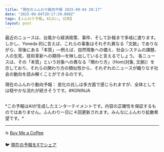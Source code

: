 ```yaml
---
title: "現在のふんわり動向予報 2025-09-04 20:17"
date: "2025-09-04T20:17:39.000Z"
tags: [ふんわり予報, AI占い, 日常]
layout: post
---
```


最近のニュースは、台風から経済政策、事件、そして訃報まで多岐に渡ります。しかし、Yoneda 的に言えば、これらの事象はそれぞれ異なる「文脈」でありながら、背後にある「本質」―例えば、自然現象への備え、社会システムの課題、人の生死、技術革新への期待―を映し出していると言えるでしょう。  各ニュースは、その「本質」という対象への異なる「関わり方」（Hom(対象, 文脈)）を示しており、それらの関わり方の類似性から、それぞれのニュースが織りなす社会の動向を読み解くことができるのです。


現在のふんわり動向予報：
変化の兆しは多方面で感じられますが、全体としては穏やかな流れが続きそうです。#KGNINJA

<br>
*この予報はAIが生成したエンターテイメントです。内容の正確性を保証するものではありません。ふんわり一日に４回更新されます。みんなにふんわり拡散希望です。*

---
☕️ [Buy Me a Coffee](https://www.buymeacoffee.com/kgninja)

🐦 [現在の予報をXでシェア](https://twitter.com/intent/tweet?text=%E7%8F%BE%E5%9C%A8%E3%81%AE%E3%81%B5%E3%82%93%E3%82%8F%E3%82%8A%E4%BA%88%E5%A0%B1%3A%20%E3%80%8C%E6%9C%80%E8%BF%91%E3%81%AE%E3%83%8B%E3%83%A5%E3%83%BC%E3%82%B9%E3%81%AF%E3%80%81%E5%8F%B0%E9%A2%A8%E3%81%8B%E3%82%89%E7%B5%8C%E6%B8%88%E6%94%BF%E7%AD%96%E3%80%81%E4%BA%8B%E4%BB%B6%E3%80%81%E3%81%9D%E3%81%97%E3%81%A6%E8%A8%83%E5%A0%B1%E3%81%BE%E3%81%A7%E5%A4%9A%E5%B2%90%E3%81%AB%E6%B8%A1%E3%82%8A%E3%81%BE%E3%81%99%E3%80%82%E3%80%8D%23KGNINJA%20%E7%B6%9A%E3%81%8D%E3%81%AF%E3%83%96%E3%83%AD%E3%82%B0%E3%81%A7%EF%BC%81%F0%9F%91%87&url=https%3A%2F%2Fkg-ninja.github.io%2FFunwariyoso%2F)
